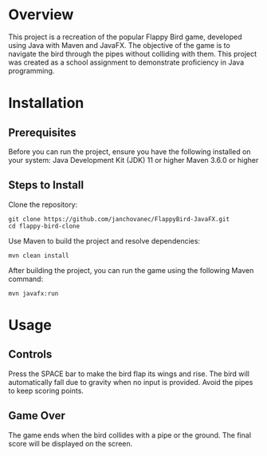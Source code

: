 # Overview
This project is a recreation of the popular Flappy Bird game, developed using Java with Maven and JavaFX. 
The objective of the game is to navigate the bird through the pipes without colliding with them. This project was 
created as a school assignment to demonstrate proficiency in Java programming.

# Installation
## Prerequisites
Before you can run the project, ensure you have the following installed on your system:
Java Development Kit (JDK) 11 or higher
Maven 3.6.0 or higher

## Steps to Install
Clone the repository:
```
git clone https://github.com/janchovanec/FlappyBird-JavaFX.git
cd flappy-bird-clone
```

Use Maven to build the project and resolve dependencies:
```
mvn clean install
```

After building the project, you can run the game using the following Maven command:
```
mvn javafx:run
```
# Usage
## Controls
Press the SPACE bar to make the bird flap its wings and rise.
The bird will automatically fall due to gravity when no input is provided.
Avoid the pipes to keep scoring points.
## Game Over
The game ends when the bird collides with a pipe or the ground.
The final score will be displayed on the screen.
